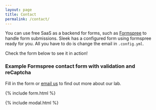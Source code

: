 ```yaml
---
layout: page
title: Contact
permalink: /contact/
---
```



You can use free SaaS as a backend for forms, such as [Formspree](https://formspree.io/) to handle form submissions. Sleek has a configured form using formspree ready for you. All you have to do is change the email in `.config.yml`.

Check the form below to see it in action!

### Example Formspree contact form with validation and reCaptcha

Fill in the form or [email us](mailto:{{site.email}}) to find out more about our lab.

{% include form.html %}

{% include modal.html %}
